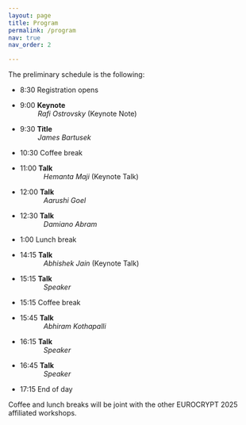 ```yaml
---
layout: page
title: Program
permalink: /program
nav: true
nav_order: 2

---
```


The preliminary schedule is the following:

- 8:30	Registration opens

- 9:00	**Keynote** <br>
	&nbsp;&nbsp;&nbsp;&nbsp;&nbsp;&nbsp;&nbsp;&nbsp; *Rafi Ostrovsky* (Keynote Note)
- 9:30	**Title** <br>
	&nbsp;&nbsp;&nbsp;&nbsp;&nbsp;&nbsp;&nbsp;&nbsp; *James Bartusek* 

- 10:30 Coffee break

- 11:00	**Talk** <br>
	&nbsp;&nbsp;&nbsp;&nbsp;&nbsp;&nbsp;&nbsp;&nbsp;&nbsp;&nbsp;&nbsp; *Hemanta Maji* (Keynote Talk)
- 12:00 **Talk**	 <br>
	&nbsp;&nbsp;&nbsp;&nbsp;&nbsp;&nbsp;&nbsp;&nbsp;&nbsp;&nbsp;&nbsp; *Aarushi Goel*
- 12:30	**Talk**  <br>
	&nbsp;&nbsp;&nbsp;&nbsp;&nbsp;&nbsp;&nbsp;&nbsp;&nbsp;&nbsp;&nbsp; *Damiano Abram*

- 1:00 Lunch break

- 14:15 **Talk** <br>
	&nbsp;&nbsp;&nbsp;&nbsp;&nbsp;&nbsp;&nbsp;&nbsp;&nbsp;&nbsp;&nbsp; *Abhishek Jain* (Keynote Talk)
- 15:15 **Talk**<br>
	&nbsp;&nbsp;&nbsp;&nbsp;&nbsp;&nbsp;&nbsp;&nbsp;&nbsp;&nbsp;&nbsp; *Speaker*

- 15:15 Coffee break

- 15:45 **Talk** <br>
	&nbsp;&nbsp;&nbsp;&nbsp;&nbsp;&nbsp;&nbsp;&nbsp;&nbsp;&nbsp;&nbsp; *Abhiram Kothapalli*
- 16:15 **Talk** <br>
	&nbsp;&nbsp;&nbsp;&nbsp;&nbsp;&nbsp;&nbsp;&nbsp;&nbsp;&nbsp;&nbsp; *Speaker*
- 16:45 **Talk**<br>
	&nbsp;&nbsp;&nbsp;&nbsp;&nbsp;&nbsp;&nbsp;&nbsp;&nbsp;&nbsp;&nbsp; *Speaker*

- 17:15 End of day  

Coffee and lunch breaks will be joint with the other EUROCRYPT 2025 affiliated workshops.

